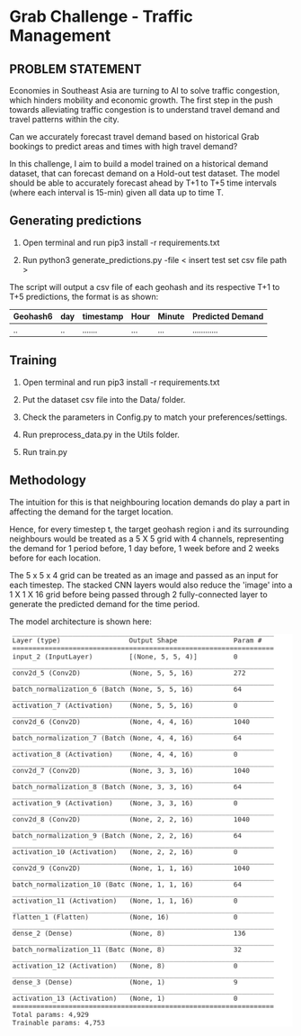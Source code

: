 # **Grab Challenge - Traffic Management**

## **PROBLEM STATEMENT**

Economies in Southeast Asia are turning to AI to solve traffic congestion, which hinders mobility and economic growth. The first step in the push towards alleviating traffic congestion is to understand travel demand and travel patterns within the city.


Can we accurately forecast travel demand based on historical Grab bookings to predict areas and times with high travel demand?

In this challenge, I aim to build a model trained on a historical demand dataset, that can forecast demand on a Hold-out test dataset. The model should be able to accurately forecast ahead by T+1 to T+5 time intervals (where each interval is 15-min) given all data up to time T.

## **Generating predictions**

1) Open terminal and run pip3 install -r requirements.txt 

2) Run python3 generate_predictions.py -file < insert test set csv file path > 

The script will output a csv file of each geohash and its respective T+1 to T+5 predictions, the format is as shown:

| Geohash6 | day | timestamp | Hour | Minute | Predicted Demand |
| -------- | --- | --------- | ---- | ------ |----------------- |
|    ..    | ..  | .......   |  ... |  ...   |  ............    |


## **Training**

1) Open terminal and run pip3 install -r requirements.txt 

2) Put the dataset csv file into the Data/ folder.

3) Check the parameters in Config.py to match your preferences/settings.

4) Run preprocess_data.py in the Utils folder.

5) Run train.py

## **Methodology**

The intuition for this is that neighbouring location demands do play a part in affecting the demand for the target location. 

Hence, for every timestep t, the target geohash region i and its surrounding neighbours would be treated as a 5 X 5 grid with 4 channels, representing the demand for 1 period before, 1 day before, 1 week before and 2 weeks before for each location.

The 5 x 5 x 4 grid can be treated as an image and passed as an input for each timestep. The stacked CNN layers would also reduce the 'image' into a 1 X 1 X 16 grid before being passed through 2 fully-connected layer to generate the predicted demand for the time period.

The model architecture is shown here:

![Model Image](images/model_architecture.png)

